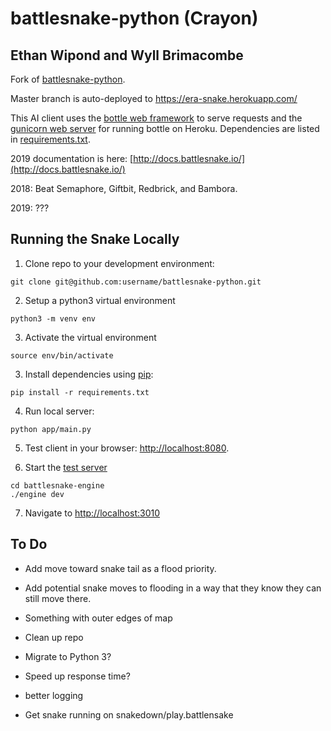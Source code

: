 # battlesnake-python (Crayon)

## Ethan Wipond and Wyll Brimacombe

Fork of [battlesnake-python](https://github.com/sendwithus/battlesnake).

Master branch is auto-deployed to https://era-snake.herokuapp.com/

This AI client uses the [bottle web framework](http://bottlepy.org/docs/dev/index.html) to serve requests and the [gunicorn web server](http://gunicorn.org/) for running bottle on Heroku. Dependencies are listed in [requirements.txt](requirements.txt).

2019 documentation is here: [http://docs.battlesnake.io/](http://docs.battlesnake.io/)

2018:
Beat Semaphore, Giftbit, Redbrick, and Bambora.

2019: 
???

## Running the Snake Locally

1) Clone repo to your development environment:
```
git clone git@github.com:username/battlesnake-python.git
```

2) Setup a python3 virtual environment 

```
python3 -m venv env
```

3) Activate the virtual environment

```
source env/bin/activate
```

3) Install dependencies using [pip](https://pip.pypa.io/en/latest/installing.html):
```
pip install -r requirements.txt
```

4) Run local server:
```
python app/main.py
```

5) Test client in your browser: [http://localhost:8080](http://localhost:8080).

6) Start the [test server](http://docs.battlesnake.io/zero-to-snake-linux.html)

```
cd battlesnake-engine
./engine dev
```

7) Navigate to [http://localhost:3010](http://localhost:3010)

## To Do 

- Add move toward snake tail as a flood priority.
- Add potential snake moves to flooding in a way that they know they can still move there.
- Something with outer edges of map

- Clean up repo
- Migrate to Python 3?
- Speed up response time?
- better logging
- Get snake running on snakedown/play.battlensake
